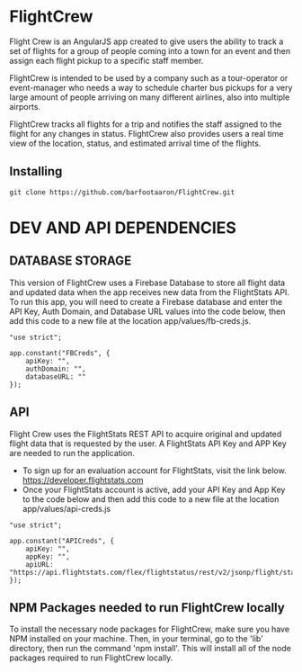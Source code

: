 # FlightCrew

Flight Crew is an AngularJS app created to give users the ability to track a set of flights for a group of people coming into a town for an event and then assign each flight pickup to a specific staff member. 

FlightCrew is intended to be used by a company such as a tour-operator or event-manager who needs a way to schedule charter bus pickups for a very large amount of people arriving on many different airlines, also into multiple airports. 

FlightCrew tracks all flights for a trip and notifies the staff assigned to the flight for any changes in status. FlightCrew also provides users a real time view of the location, status, and estimated arrival time of the flights.

## Installing
```
git clone https://github.com/barfootaaron/FlightCrew.git
```

# DEV AND API DEPENDENCIES

## DATABASE STORAGE
This version of FlightCrew uses a Firebase Database to store all flight data and updated data when the app receives new data from the FlightStats API. To run this app, you will need to create a Firebase database and enter the API Key, Auth Domain, and Database URL values into the code below, then add this code to a new file at the location app/values/fb-creds.js.

```
"use strict";

app.constant("FBCreds", {
    apiKey: "",
    authDomain: "",
    databaseURL: ""
});
```


## API
Flight Crew uses the FlightStats REST API to acquire original and updated flight data that is requested by the user. A FlightStats API Key and APP Key are needed to run the application. 

* To sign up for an evaluation account for FlightStats, visit the link below. https://developer.flightstats.com
* Once your FlightStats account is active, add your API Key and App Key to the code below and then add this code to a new file at the location app/values/api-creds.js

```
"use strict";

app.constant("APICreds", {
    apiKey: "",
    appKey: "",
    apiURL: "https://api.flightstats.com/flex/flightstatus/rest/v2/jsonp/flight/status"
});
```

## NPM Packages needed to run FlightCrew locally
To install the necessary node packages for FlightCrew, make sure you have NPM installed on your machine. Then, in your terminal, go to the 'lib' directory, then run the command 'npm install'. This will install all of the node packages required to run FlightCrew locally.



 
